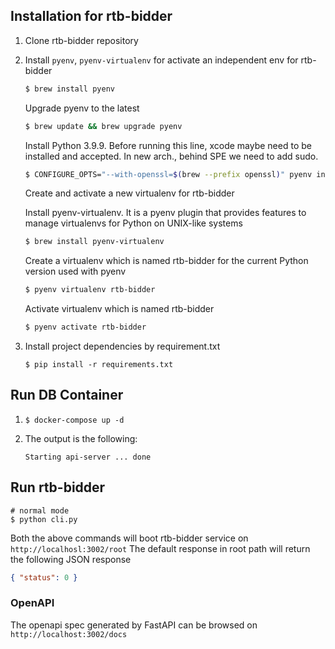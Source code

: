 ## Installation for rtb-bidder

1. Clone rtb-bidder repository


2. Install `pyenv`, `pyenv-virtualenv` for activate an independent env for rtb-bidder

    ```sh
    $ brew install pyenv
    ```

    Upgrade pyenv to the latest

    ```sh
    $ brew update && brew upgrade pyenv
    ```
     Install Python 3.9.9.
    Before running this line, xcode maybe need to be installed and accepted. In new arch., behind SPE we need to add sudo.

    ```sh
    $ CONFIGURE_OPTS="--with-openssl=$(brew --prefix openssl)" pyenv install 3.9.9
    ```
   Create and activate a new virtualenv for rtb-bidder

    Install pyenv-virtualenv. It is a pyenv plugin that provides features to manage virtualenvs for Python on UNIX-like systems

    ```sh
    $ brew install pyenv-virtualenv
    ```

    Create a virtualenv which is named rtb-bidder for the current Python version used with pyenv

    ```sh
    $ pyenv virtualenv rtb-bidder
    ```

    Activate virtualenv which is named rtb-bidder

    ```sh
    $ pyenv activate rtb-bidder
    ```

3. Install project dependencies by requirement.txt

   ```shell
   $ pip install -r requirements.txt
   ```


## Run DB Container
1.
    ```shell
    $ docker-compose up -d
    ```
2. The output is the following:

    ```shell
    Starting api-server ... done
    ```


## Run rtb-bidder

```shell
# normal mode
$ python cli.py
```


Both the above commands will boot rtb-bidder service on `http://localhosl:3002/root`
The default response in root path will return the following JSON response

```json
{ "status": 0 }
```

### OpenAPI

The openapi spec generated by FastAPI can be browsed on `http://localhost:3002/docs`
